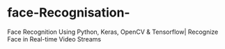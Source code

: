 # face-Recognisation-
Face Recognition Using Python, Keras, OpenCV &amp; Tensorflow| Recognize Face in Real-time Video Streams
